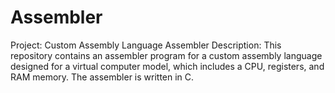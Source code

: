 # Assembler
Project: Custom Assembly Language Assembler  Description: This repository contains an assembler program for a custom assembly language designed for a virtual computer model, which includes a CPU, registers, and RAM memory. The assembler is written in C.
